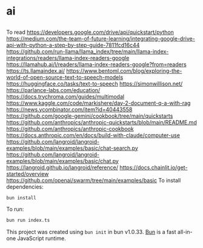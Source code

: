 # ai

##

To read
https://developers.google.com/drive/api/quickstart/python
https://medium.com/the-team-of-future-learning/integrating-google-drive-api-with-python-a-step-by-step-guide-7811fcd16c44
https://github.com/run-llama/llama_index/tree/main/llama-index-integrations/readers/llama-index-readers-google
https://llamahub.ai/l/readers/llama-index-readers-google?from=readers
https://ts.llamaindex.ai/
https://www.bentoml.com/blog/exploring-the-world-of-open-source-text-to-speech-models
https://huggingface.co/tasks/text-to-speech
https://simonwillison.net/
https://parlance-labs.com/education/
https://docs.trychroma.com/guides/multimodal
https://www.kaggle.com/code/markishere/day-2-document-q-a-with-rag
https://news.ycombinator.com/item?id=40443558
https://github.com/google-gemini/cookbook/tree/main/quickstarts
https://github.com/anthropics/anthropic-quickstarts/blob/main/README.md
https://github.com/anthropics/anthropic-cookbook
https://docs.anthropic.com/en/docs/build-with-claude/computer-use
https://github.com/langroid/langroid-examples/blob/main/examples/basic/chat-search.py
https://github.com/langroid/langroid-examples/blob/main/examples/basic/chat.py
https://langroid.github.io/langroid/reference/
https://docs.chainlit.io/get-started/overview
https://github.com/openai/swarm/tree/main/examples/basic
To install dependencies:

```bash
bun install
```

To run:

```bash
bun run index.ts
```

This project was created using `bun init` in bun v1.0.33. [Bun](https://bun.sh) is a fast all-in-one JavaScript runtime.

